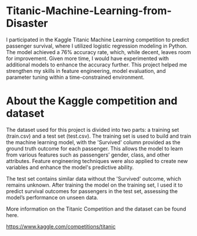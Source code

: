 # Titanic-Machine-Learning-from-Disaster

I participated in the Kaggle Titanic Machine Learning competition to predict passenger survival, where I utilized logistic regression modeling in Python. The model achieved a 76% accuracy rate, which, while decent, leaves room for improvement. Given more time, I would have experimented with additional models to enhance the accuracy further. This project helped me strengthen my skills in feature engineering, model evaluation, and parameter tuning within a time-constrained environment.


# About the Kaggle competition and dataset

The dataset used for this project is divided into two parts: a training set (train.csv) and a test set (test.csv). The training set is used to build and train the machine learning model, with the 'Survived' column provided as the ground truth outcome for each passenger. This allows the model to learn from various features such as passengers’ gender, class, and other attributes. Feature engineering techniques were also applied to create new variables and enhance the model's predictive ability.

The test set contains similar data without the 'Survived' outcome, which remains unknown. After training the model on the training set, I used it to predict survival outcomes for passengers in the test set, assessing the model’s performance on unseen data.

More information on the Titanic Competition and the dataset can be found here.

https://www.kaggle.com/competitions/titanic

